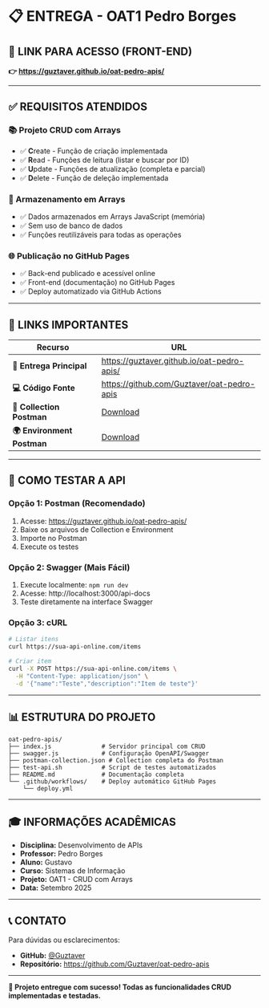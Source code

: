 # 📋 ENTREGA - OAT1 Pedro Borges

## 🎯 **LINK PARA ACESSO (FRONT-END)**
**👉 https://guztaver.github.io/oat-pedro-apis/**

---

## ✅ **REQUISITOS ATENDIDOS**

### **📚 Projeto CRUD com Arrays**
- ✅ **C**reate - Função de criação implementada
- ✅ **R**ead - Funções de leitura (listar e buscar por ID)
- ✅ **U**pdate - Funções de atualização (completa e parcial)
- ✅ **D**elete - Função de deleção implementada

### **💾 Armazenamento em Arrays**
- ✅ Dados armazenados em Arrays JavaScript (memória)
- ✅ Sem uso de banco de dados
- ✅ Funções reutilizáveis para todas as operações

### **🌐 Publicação no GitHub Pages**
- ✅ Back-end publicado e acessível online
- ✅ Front-end (documentação) no GitHub Pages
- ✅ Deploy automatizado via GitHub Actions

---

## 🔗 **LINKS IMPORTANTES**

| Recurso | URL |
|---------|-----|
| **🎯 Entrega Principal** | https://guztaver.github.io/oat-pedro-apis/ |
| **💻 Código Fonte** | https://github.com/Guztaver/oat-pedro-apis |
| **📮 Collection Postman** | [Download](https://guztaver.github.io/oat-pedro-apis/postman-collection.json) |
| **🌍 Environment Postman** | [Download](https://guztaver.github.io/oat-pedro-apis/postman-environment.json) |

---

## 🧪 **COMO TESTAR A API**

### **Opção 1: Postman (Recomendado)**
1. Acesse: https://guztaver.github.io/oat-pedro-apis/
2. Baixe os arquivos de Collection e Environment
3. Importe no Postman
4. Execute os testes

### **Opção 2: Swagger (Mais Fácil)**
1. Execute localmente: `npm run dev`
2. Acesse: http://localhost:3000/api-docs
3. Teste diretamente na interface Swagger

### **Opção 3: cURL**
```bash
# Listar itens
curl https://sua-api-online.com/items

# Criar item
curl -X POST https://sua-api-online.com/items \
  -H "Content-Type: application/json" \
  -d '{"name":"Teste","description":"Item de teste"}'
```

---

## 📊 **ESTRUTURA DO PROJETO**

```
oat-pedro-apis/
├── index.js              # Servidor principal com CRUD
├── swagger.js            # Configuração OpenAPI/Swagger
├── postman-collection.json # Collection completa do Postman
├── test-api.sh           # Script de testes automatizados
├── README.md             # Documentação completa
└── .github/workflows/    # Deploy automático GitHub Pages
    └── deploy.yml
```

---

## 🎓 **INFORMAÇÕES ACADÊMICAS**

- **Disciplina:** Desenvolvimento de APIs
- **Professor:** Pedro Borges
- **Aluno:** Gustavo
- **Curso:** Sistemas de Informação
- **Projeto:** OAT1 - CRUD com Arrays
- **Data:** Setembro 2025

---

## 📞 **CONTATO**

Para dúvidas ou esclarecimentos:
- **GitHub:** [@Guztaver](https://github.com/Guztaver)
- **Repositório:** https://github.com/Guztaver/oat-pedro-apis

---

**🚀 Projeto entregue com sucesso! Todas as funcionalidades CRUD implementadas e testadas.**